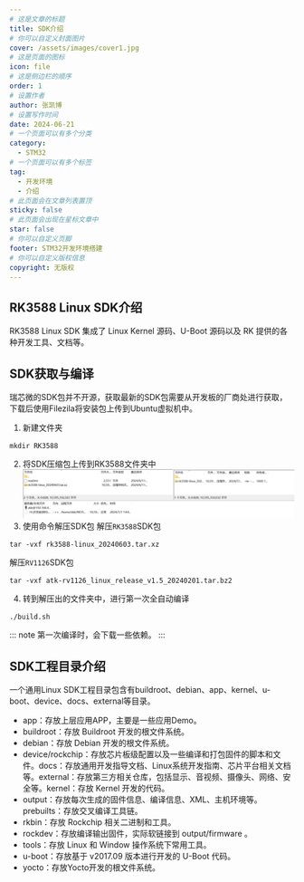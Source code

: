 ```yaml
---
# 这是文章的标题
title: SDK介绍
# 你可以自定义封面图片
cover: /assets/images/cover1.jpg
# 这是页面的图标
icon: file
# 这是侧边栏的顺序
order: 1
# 设置作者
author: 张凯博
# 设置写作时间
date: 2024-06-21
# 一个页面可以有多个分类
category:
  - STM32
# 一个页面可以有多个标签
tag:
  - 开发环境
  - 介绍
# 此页面会在文章列表置顶
sticky: false
# 此页面会出现在星标文章中
star: false
# 你可以自定义页脚
footer: STM32开发环境搭建
# 你可以自定义版权信息
copyright: 无版权
---
```

## RK3588 Linux SDK介绍
RK3588 Linux SDK 集成了 Linux Kernel 源码、U-Boot 源码以及 RK 提供的各种开发工具、文档等。

## SDK获取与编译
瑞芯微的SDK包并不开源，获取最新的SDK包需要从开发板的厂商处进行获取，下载后使用Filezila将安装包上传到Ubuntu虚拟机中。

1. 新建文件夹

```
mkdir RK3588
```

2. 将SDK压缩包上传到RK3588文件夹中
![使用FileZilla上传SDK](../picture/SDK/1.SDK上传.png)
3. 使用命令解压SDK包
解压`RK3588`SDK包
```
tar -vxf rk3588-linux_20240603.tar.xz
```
解压`RV1126`SDK包
```
tar -vxf atk-rv1126_linux_release_v1.5_20240201.tar.bz2
```

4. 转到解压出的文件夹中，进行第一次全自动编译

```
./build.sh
```
::: note
第一次编译时，会下载一些依赖。
:::

## SDK工程目录介绍
⼀个通⽤Linux SDK⼯程⽬录包含有buildroot、debian、app、kernel、u-boot、device、docs、external等⽬录。
* app：存放上层应⽤APP，主要是⼀些应⽤Demo。
* buildroot：存放 Buildroot 开发的根⽂件系统。
* debian：存放 Debian 开发的根⽂件系统。
* device/rockchip：存放芯⽚板级配置以及⼀些编译和打包固件的脚本和⽂件。docs：存放通⽤开发指导⽂档、Linux系统开发指南、芯⽚平台相关⽂档等。external：存放第三⽅相关仓库，包括显⽰、⾳视频、摄像头、⽹络、安全等。kernel：存放 Kernel 开发的代码。
* output：存放每次⽣成的固件信息、编译信息、XML、主机环境等。prebuilts：存放交叉编译⼯具链。
* rkbin：存放 Rockchip 相关⼆进制和⼯具。
* rockdev：存放编译输出固件，实际软链接到 output/firmware 。
* tools：存放 Linux 和 Window 操作系统下常⽤⼯具。
* u-boot：存放基于 v2017.09 版本进⾏开发的 U-Boot 代码。
* yocto：存放Yocto开发的根⽂件系统。

